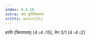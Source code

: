 ```yaml
---
index: 4.4.18
sutra: अण् कुटिलिकायाः
vritti: anuvritti
---
```


हरति (क्रियापदम्)  [4।4।15],  तेन 3/1 [4।4।2]